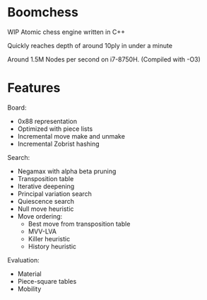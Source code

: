 # Boomchess

WIP Atomic chess engine written in C++

Quickly reaches depth of around 10ply in under a minute

Around 1.5M Nodes per second on i7-8750H. (Compiled with -O3)

# Features

Board:

- 0x88 representation
- Optimized with piece lists
- Incremental move make and unmake
- Incremental Zobrist hashing

Search:

- Negamax with alpha beta pruning
- Transposition table
- Iterative deepening
- Principal variation search
- Quiescence search
- Null move heuristic
- Move ordering:
    - Best move from transposition table
    - MVV-LVA
    - Killer heuristic
    - History heuristic

Evaluation:

- Material
- Piece-square tables
- Mobility
